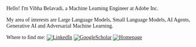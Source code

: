 <span style="font-family:Trebuchet MS">
<!-- <h3> Hi there 👋</h3> -->

Hello! I'm Vibha Belavadi, a Machine Learning Engineer at Adobe Inc.

My area of interests are Large Language Models, Small Language Models, AI Agents, Generative AI and Adversarial Machine Learning.

<!-- My area of interests are Large Language Models, Adversarial Machine Learning & Deep Learning, Computer Vision, Data Security & Privacy, and Model Interpretability and Fairness for Social Good. -->
  
<!--
**VibhaBelavadi/VibhaBelavadi** is a ✨ _special_ ✨ repository because its `README.md` (this file) appears on your GitHub profile.

Here are some ideas to get you started:

- 🔭 I’m currently working on ...
- 🌱 I’m currently learning ...
- 👯 I’m looking to collaborate on ...
- 🤔 I’m looking for help with ...
- 💬 Ask me about ...
- 📫 How to reach me: 
- ⚡ Fun fact: ...
-->

<!--
<h3>Things I code with</h3>
<p align="center" style="display:flex; flex-direction:column; margin-top: 1rem;">
  <img align="center" src="https://github-readme-stats.vercel.app/api/top-langs/?username=VibhaBelavadi&theme=nightowl&layout=compact&hide=javascript,Shell,Ruby,C++,CSS,%20SCSS,%20HTML&langs_count=8"> 
</p>
-->

Where to find me: <a href="https://www.linkedin.com/in/vibhabelavadi" target="_blank"><img alt="LinkedIn" src="https://img.shields.io/badge/linkedin-%230077B5.svg?&style=for-the-badge&logo=linkedin&logoColor=white" /></a> <a href="https://scholar.google.com/citations?user=6BAyYuwAAAAJ&hl=en" target="_blank"><img alt="GoogleScholar" src="https://img.shields.io/badge/googleScholar-%231DA1F2.svg?&style=for-the-badge&logo=GoogleScholar&logoColor=white" /></a> <a href="https://vibhabelavadi.github.io" target="_blank"><img alt="Homepage" src="https://img.shields.io/badge/homepage-%2312100E.svg?&style=for-the-badge&logo=homepage&logoColor=white" /></a>
</span>

<!--![](https://github-profile-summary-cards.vercel.app/api/cards/profile-details?username=VibhaBelavadi&theme=nord_bright)-->
